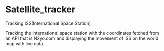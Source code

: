 # Satellite_tracker
Tracking ISS(International Space Station)


Tracking the international space station with the coordinates fetched from an API that is N2yo.com and displaying the movement of ISS on the world map with live data.
